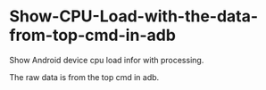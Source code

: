 Show-CPU-Load-with-the-data-from-top-cmd-in-adb
===============================================

Show Android device cpu load infor with processing.

The raw data is from the top cmd in adb.
